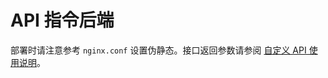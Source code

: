 # API 指令后端

部署时请注意参考 `nginx.conf` 设置伪静态。接口返回参数请参阅 [自定义 API 使用说明](https://github.com/opentdp/wrest-chat/tree/master/wclient#%E8%87%AA%E5%AE%9A%E4%B9%89-api-%E4%BD%BF%E7%94%A8%E8%AF%B4%E6%98%8E)。
